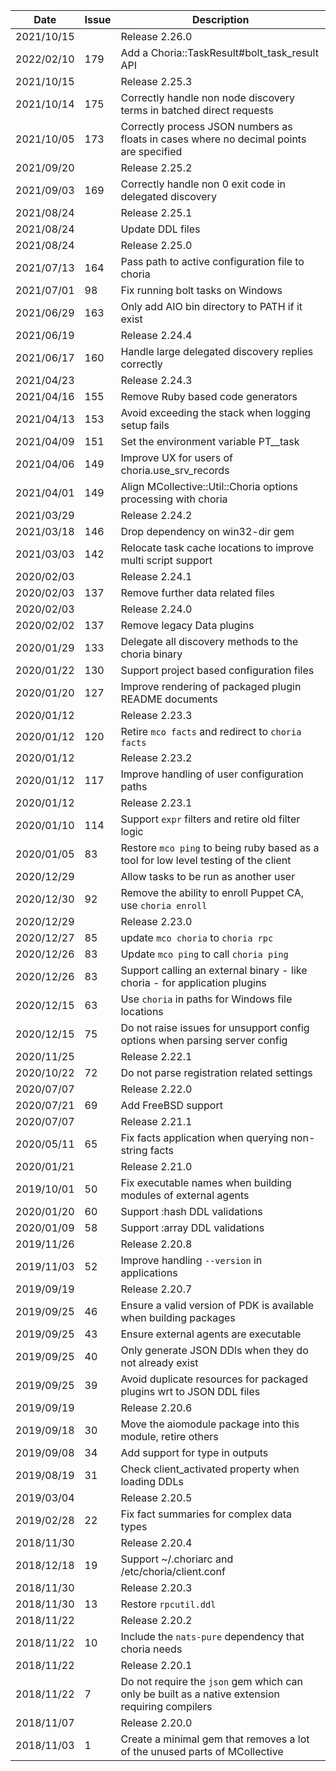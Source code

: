 |Date      |Issue |Description                                                                                              |
|----------|------|---------------------------------------------------------------------------------------------------------|
|2021/10/15|      |Release 2.26.0                                                                                           |
|2022/02/10|179   |Add a Choria::TaskResult#bolt_task_result API                                                            |
|2021/10/15|      |Release 2.25.3                                                                                           |
|2021/10/14|175   |Correctly handle non node discovery terms in batched direct requests                                     |
|2021/10/05|173   |Correctly process JSON numbers as floats in cases where no decimal points are specified                  |
|2021/09/20|      |Release 2.25.2                                                                                           |
|2021/09/03|169   |Correctly handle non 0 exit code in delegated discovery                                                  |
|2021/08/24|      |Release 2.25.1                                                                                           |
|2021/08/24|      |Update DDL files                                                                                         |
|2021/08/24|      |Release 2.25.0                                                                                           |
|2021/07/13|164   |Pass path to active configuration file to choria                                                         |
|2021/07/01|98    |Fix running bolt tasks on Windows                                                                        |
|2021/06/29|163   |Only add AIO bin directory to PATH if it exist                                                           |
|2021/06/19|      |Release 2.24.4                                                                                           |
|2021/06/17|160   |Handle large delegated discovery replies correctly                                                       |
|2021/04/23|      |Release 2.24.3                                                                                           |
|2021/04/16|155   |Remove Ruby based code generators                                                                        |
|2021/04/13|153   |Avoid exceeding the stack when logging setup fails                                                       |
|2021/04/09|151   |Set the environment variable PT__task                                                                    |
|2021/04/06|149   |Improve UX for users of choria.use_srv_records                                                           |
|2021/04/01|149   |Align MCollective::Util::Choria options processing with choria                                           |
|2021/03/29|      |Release 2.24.2                                                                                           |
|2021/03/18|146   |Drop dependency on win32-dir gem                                                                         |
|2021/03/03|142   |Relocate task cache locations to improve multi script support                                            |
|2020/02/03|      |Release 2.24.1                                                                                           |
|2020/02/03|137   |Remove further data related files                                                                        |
|2020/02/03|      |Release 2.24.0                                                                                           |
|2020/02/02|137   |Remove legacy Data plugins                                                                               |
|2020/01/29|133   |Delegate all discovery methods to the choria binary                                                      |
|2020/01/22|130   |Support project based configuration files                                                                |
|2020/01/20|127   |Improve rendering of packaged plugin README documents                                                    |
|2020/01/12|      |Release 2.23.3                                                                                           |
|2020/01/12|120   |Retire `mco facts` and redirect to `choria facts`                                                        |
|2020/01/12|      |Release 2.23.2                                                                                           |
|2020/01/12|117   |Improve handling of user configuration paths                                                             |
|2020/01/12|      |Release 2.23.1                                                                                           |
|2020/01/10|114   |Support `expr` filters and retire old filter logic                                                       |
|2020/01/05|83    |Restore `mco ping` to being ruby based as a tool for low level testing of the client                     |
|2020/12/29|      |Allow tasks to be run as another user                                                                    |
|2020/12/30|92    |Remove the ability to enroll Puppet CA, use `choria enroll`                                              |
|2020/12/29|      |Release 2.23.0                                                                                           |
|2020/12/27|85    |update `mco choria` to `choria rpc`                                                                      |
|2020/12/26|83    |Update `mco ping` to call `choria ping`                                                                  |
|2020/12/26|83    |Support calling an external binary - like choria - for application plugins                               |
|2020/12/15|63    |Use `choria` in paths for Windows file locations                                                         |
|2020/12/15|75    |Do not raise issues for unsupport config options when parsing server config                              |
|2020/11/25|      |Release 2.22.1                                                                                           |
|2020/10/22|72    |Do not parse registration related settings                                                               |
|2020/07/07|      |Release 2.22.0                                                                                           |
|2020/07/21|69    |Add FreeBSD support                                                                                      |
|2020/07/07|      |Release 2.21.1                                                                                           |
|2020/05/11|65    |Fix facts application when querying non-string facts                                                     |
|2020/01/21|      |Release 2.21.0                                                                                           |
|2019/10/01|50    |Fix executable names when building modules of external agents                                            |
|2020/01/20|60    |Support :hash DDL validations                                                                            |
|2020/01/09|58    |Support :array DDL validations                                                                           |
|2019/11/26|      |Release 2.20.8                                                                                           |
|2019/11/03|52    |Improve handling `--version` in applications                                                             |
|2019/09/19|      |Release 2.20.7                                                                                           |
|2019/09/25|46    |Ensure a valid version of PDK is available when building packages                                        |
|2019/09/25|43    |Ensure external agents are executable                                                                    |
|2019/09/25|40    |Only generate JSON DDls when they do not already exist                                                   |
|2019/09/25|39    |Avoid duplicate resources for packaged plugins wrt to JSON DDL files                                     |
|2019/09/19|      |Release 2.20.6                                                                                           |
|2019/09/18|30    |Move the aiomodule package into this module, retire others                                               |
|2019/09/08|34    |Add support for type in outputs                                                                          |
|2019/08/19|31    |Check client_activated property when loading DDLs                                                        |
|2019/03/04|      |Release 2.20.5                                                                                           |
|2019/02/28|22    |Fix fact summaries for complex data types                                                                |
|2018/11/30|      |Release 2.20.4                                                                                           |
|2018/12/18|19    |Support ~/.choriarc and /etc/choria/client.conf                                                          |
|2018/11/30|      |Release 2.20.3                                                                                           |
|2018/11/30|13    |Restore `rpcutil.ddl`                                                                                    |
|2018/11/22|      |Release 2.20.2                                                                                           |
|2018/11/22|10    |Include the `nats-pure` dependency that choria needs                                                     |
|2018/11/22|      |Release 2.20.1                                                                                           |
|2018/11/22|7     |Do not require the `json` gem which can only be built as a native extension requiring compilers          |
|2018/11/07|      |Release 2.20.0                                                                                           |
|2018/11/03|1     |Create a minimal gem that removes a lot of the unused parts of MCollective                               |
